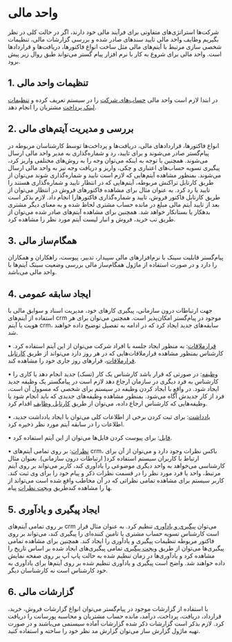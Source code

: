 # واحد مالی

شرکت‌ها استراتژی‌های متفاوتی برای فرآیند مالی خود دارند، اگر در حالت کلی در نظر بگیریم وظایف واحد مالی تایید سندهای صادر شده و بررسی گزارشات مالی، تنظیمات شخصی سازی مرتبط با آیتم‌های مالی مثل ساخت انواع فاکتورها، دریافت‌ها و قراردادها است. واحد مالی برای شروع به کار با نرم افزار پیام گستر می‌تواند طبق روال زیر پیش برود.

## 1.	تنظیمات واحد مالی

در ابتدا لازم است واحد مالی [حساب‌های شرکت](https://github.com/1stco/PayamGostarDocs/blob/master/Help/Basic-Information/Financial-account-management/Financial-account-management.md) را در سیستم تعریف کرده و [تنظیمات لینک پرداخت](https://github.com/1stco/PayamGostarDocs/blob/master/Help/Settings/General-settings/payment-pg/payment-pg.md) مشتریان را انجام دهد.

## 2.	بررسی و مدیریت آیتم‌های مالی

انواع فاکتورها، قراردادهای مالی، دریافت‌ها و پرداخت‌‌ها توسط کارشناسان مربوطه در پیام‌گستر صادر می‌شوند و برای تایید، رد و شماره‌گذاری به مدیر واحد مالی ارسال می‌شوند. همچنین با توجه به اینکه می‌توان وجه را به روش‌های مختلفی واریز کرد، پیگیری تسویه حساب‌های اعتباری و چکی، واریز و دریافت وجه نیز به واحد مالی ارسال می‌شوند. بمنظور مشاهده آیتم‌هایی که لازم است تایید و شماره‌گذاری شوند می‌توان از طریق کارتابل تراکنش مربوطه، آیتم‌هایی که در انتظار تایید و شماره‌گذاری هستند را تایید یا رد کرد. به عنوان مثال برای مشاهده فاکتورهای فروش در انتظار می‌توان از طریق کارتابل فاکتور فروش، تایید و شماره‌گذاری فاکتورهارا انجام داد. لازم بذکر است بعد از تایید آیتم‌ مالی مبلغ در مانده حساب مشتری لحاظ شده و به معنای دیگر مشتری بدهکار یا بستانکار خواهد شد.
همچنین برای مشاهده آیتم‌های صادر شده می‌توان از طریق تب خرید، فروش و انبار لیست آیتم مورد نظر را مشاهده کرد.

## 3.	همگام‌ساز مالی

پیام‌گستر قابلیت سینک با نرم‌افزارهای مالی سپیدار، تدبیر، پیوست، راهکاران و همکاران را دارد و در صورت استفاده از ماژول همگام‌ساز مالی بررسی وضعیت سینک آیتم‌ها با واحد مالی می‌باشد.

## 4.	ایجاد سابقه عمومی

جهت ارتباطات درون سازمانی، پیگیری کارهای خود، مدیریت اسناد و سوابق مالی با استفاده از آیتم‌های crm موجود در پیام‌گستر امکان‌پذیر است. همچنین می‌توان برای هر هویت یا آیتم crm، سابقه‌های جدید ایجاد کرد که در ادامه به تفصیل توضیح داده خواهند شد.

•		[قرارملاقات](https://github.com/1stco/PayamGostarDocs/blob/master/Help/Integrated-bank/Database/Records/new-appointment/new-appointment.md): به منظور ایجاد جلسه با افراد شرکت می‌توان از این آیتم استفاده کرد. کارشناس بمنظور مشاهده قرارملاقات‌هایی که در هر روز دارد می‌تواند از طریق   [کارتابل قرارملاقات](https://github.com/1stco/PayamGostarDocs/blob/master/Help/home/widget/Cardboard/Meeting-card/Meeting-card.md)، قرارهای روز جاری خود را مشاهده کند.

•	[وظیفه](https://github.com/1stco/PayamGostarDocs/blob/master/Help/Integrated-bank/Database/Records/New-task/New-task.md): در صورتی که قرار باشد کارشناس یک کار (تسک) جدید انجام دهد یا کاری را کارشناس به فرد دیگری در سازمان ارجاع دهد لازم است در پیامگستر یک وظیفه جدید ایجاد شود. در واقع با ایجاد کردن وظیفه در سیستم برای شخصی که مسوول آن است، فرد از کار جدیدش آگاه می‌شود. بمنظور مشاهده وظیفه‌های جدیدی که باید انجام شود یا وظیفه‌هایی که کارشناس ارجاع داده، می‌توان از طریق [کارتابل وظایف](https://github.com/1stco/PayamGostarDocs/blob/master/Help/home/widget/Cardboard/Task-tracking/2.6.0/Task-tracking.md) اقدام کرد.

•	[یادداشت](https://github.com/1stco/PayamGostarDocs/blob/master/Help/Integrated-bank/Database/Records/New-notes/New-notes.md): برای ثبت کردن برخی از اطلاعات کلی می‌توان با ایجاد یادداشت جدید، اطلاعات را در سابقه آیتم مورد نظر ذخیره کرد.

•	[فایل](https://github.com/1stco/PayamGostarDocs/blob/master/Help/Integrated-bank/Database/Records/new-file/Records.md): برای پیوست کردن فایل‌ها می‌توان از این آیتم استفاده کرد.

•	[نظرات](https://github.com/1stco/PayamGostarDocs/blob/master/Help/Integrated-bank/Database/General-specifications/Comments-home/Comments-home.md): بر روی تمامی آیتم‌های crm، باکس نظرات وجود دارد و می‌توان از آن برای ارتباط با کاربران سیستم استفاده کرد( ارتباطات درون سازمانی). بعنوان مثال کارشناسی می‌خواهد به واحد دیگری موضوعی را یادآوری کند، کاربر می‌تواند بر روی آیتم مرتبط، واحد یا فرد مورد نظر را در قسمت نظرات ذکر و پیام خود را برای وی ثبت کند. کاربر سیستم برای مشاهده تمامی نظراتی که در آن مخاطب واقع شده است می‌تواند از طریق  [ویجت نظرات](https://github.com/1stco/PayamGostarDocs/blob/master/Help/home/widget/Comments/2.6.0/Comments.md) پیام‎ها را مشاهده کند. 

## 5.	ایجاد پیگیری و یادآوری

بر روی تمامی آیتم‌های crm می‌توان [پیگیری و یادآوری](https://github.com/1stco/PayamGostarDocs/blob/master/Help/Integrated-bank/Database/General-specifications/Reminder-and-follow-up/Reminder-and-follow-up.md) تنظیم کرد. به عنوان مثال قرار است کارشناس تسویه حساب مشتری یا تامین کننده‌ای را پیگیری کند، می‌تواند بر روی فاکتور مربوطه تنظیمات پیگیری و یادآوری را ایجاد کند. همچنین برای مشاهده تمامی پیگیری‌ها می‌توان از طریق [ویجت پیگیری](https://github.com/1stco/PayamGostarDocs/blob/master/Help/home/widget/FollowUpWidget/FollowUpWidget.md) تمامی پیگیری‌های ایجاد شده بر اساس تاریخ را مشاهده کرد و یادآوری‌ها در زمان تنظیم شده به حالت پاپ آپ بر روی صفحه نمایش داده خواهند شد. واضح است پیگیری و یادآوری تنظیم شده بر روی آیتم‌ها برای یادآوری به خود کارشناس است نه کارشناسان دیگر.

## 6.	گزارشات مالی

با استفاده از گزارشات موجود در پیام‌گستر می‌توان انواع گزارشات فروش، خرید، قرارداد، دریافت، پرداخت، درآمد، مانده حساب مشتریان و محاسبه پورسانت را دریافت کرد. لازم بذکر است گزارشات ذکر شده گزارشات آماده سیستمی می‌باشند و در صورت تهیه ماژول گزارش ساز می‌توان گزارش مد نظر خود را ساخته و استفاده کنید.

